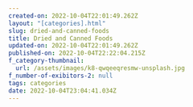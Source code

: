 ```yaml
---
created-on: 2022-10-04T22:01:49.262Z
layout: "[categories].html"
slug: dried-and-canned-foods
title: Dried and Canned Foods
updated-on: 2022-10-04T22:01:49.262Z
published-on: 2022-10-04T22:22:04.215Z
f_category-thumbnail:
  url: /assets/images/k8-qwqeeqresmw-unsplash.jpg
f_number-of-exibitors-2: null
tags: categories
date: 2022-10-04T23:04:41.034Z
---
```

